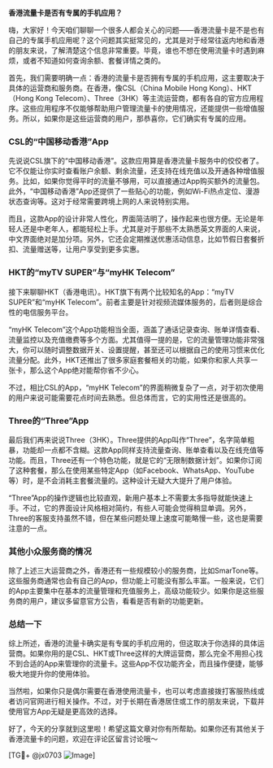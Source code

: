 **香港流量卡是否有专属的手机应用？**

嗨，大家好！今天咱们聊聊一个很多人都会关心的问题——香港流量卡是不是也有自己的专属手机应用呢？这个问题其实挺常见的，尤其是对于经常往返内地和香港的朋友来说，了解清楚这个信息非常重要。毕竟，谁也不想在使用流量卡时遇到麻烦，或者不知道如何查询余额、套餐详情之类的。

首先，我们需要明确一点：香港的流量卡是否拥有专属的手机应用，这主要取决于具体的运营商和服务商。在香港，像CSL（China Mobile Hong Kong）、HKT（Hong Kong Telecom）、Three（3HK）等主流运营商，都有各自的官方应用程序。这些应用程序不仅能够帮助用户管理流量卡的使用情况，还能提供一些增值服务。所以，如果你是这些运营商的用户，那恭喜你，它们确实有专属的应用。

### **CSL的“中国移动香港”App**

先说说CSL旗下的“中国移动香港”。这款应用算是香港流量卡服务中的佼佼者了。它不仅能让你实时查看账户余额、剩余流量，还支持在线充值以及开通各种增值服务。比如，如果你觉得平时的流量不够用，可以直接通过App购买额外的流量包。此外，“中国移动香港”App还提供了一些贴心的功能，例如Wi-Fi热点定位、漫游状态查询等。这对于经常需要跨境上网的人来说特别实用。

而且，这款App的设计非常人性化，界面简洁明了，操作起来也很方便。无论是年轻人还是中老年人，都能轻松上手。尤其是对于那些不太熟悉英文界面的人来说，中文界面绝对是加分项。另外，它还会定期推送优惠活动信息，比如节假日套餐折扣、流量赠送等，让用户享受到更多实惠。

### **HKT的“myTV SUPER”与“myHK Telecom”**

接下来聊聊HKT（香港电讯）。HKT旗下有两个比较知名的App：“myTV SUPER”和“myHK Telecom”。前者主要是针对视频流媒体服务的，后者则是综合性的电信服务平台。

“myHK Telecom”这个App功能相当全面，涵盖了通话记录查询、账单详情查看、流量监控以及充值缴费等多个方面。尤其值得一提的是，它的流量管理功能非常强大，你可以随时调整数据开关、设置提醒，甚至还可以根据自己的使用习惯来优化流量分配。此外，HKT还推出了很多家庭套餐相关的功能，如果你和家人共享一张卡，那么这个App绝对能帮你省不少心。

不过，相比CSL的App，“myHK Telecom”的界面稍微复杂了一点，对于初次使用的用户来说可能需要花点时间去熟悉。但总体而言，它的实用性还是很高的。

### **Three的“Three”App**

最后我们再来说说Three（3HK）。Three提供的App叫作“Three”，名字简单粗暴，功能却一点都不含糊。这款App同样支持流量查询、账单查看以及在线充值等功能。而且，Three还有一个特色功能，就是它的“无限制数据计划”。如果你订阅了这种套餐，那么在使用某些特定App（如Facebook、WhatsApp、YouTube等）时，是不会消耗主套餐流量的。这种设计无疑大大提升了用户体验。

“Three”App的操作逻辑也比较直观，新用户基本上不需要太多指导就能快速上手。不过，它的界面设计风格相对简约，有些人可能会觉得稍显单调。另外，Three的客服支持虽然不错，但在某些问题处理上速度可能略慢一些，这也是需要注意的一点。

### **其他小众服务商的情况**

除了上述三大运营商之外，香港还有一些规模较小的服务商，比如SmarTone等。这些服务商通常也会有自己的App，但功能上可能没有那么丰富。一般来说，它们的App主要集中在基本的流量管理和充值服务上，高级功能较少。如果你是这些服务商的用户，建议多留意官方公告，看看是否有新的功能更新。

### **总结一下**

综上所述，香港的流量卡确实是有专属的手机应用的，但这取决于你选择的具体运营商。如果你用的是CSL、HKT或Three这样的大牌运营商，那么完全不用担心找不到合适的App来管理你的流量卡。这些App不仅功能齐全，而且操作便捷，能够极大地提升你的使用体验。

当然啦，如果你只是偶尔需要在香港使用流量卡，也可以考虑直接拨打客服热线或者访问官网进行相关操作。不过，对于长期在香港居住或工作的朋友来说，下载并使用官方App无疑是更高效的选择。

好了，今天的分享就到这里啦！希望这篇文章对你有所帮助。如果你还有其他关于香港流量卡的问题，欢迎在评论区留言讨论哦～

[TG💪+ @jx0703 ![Image](https://github.com/user-attachments/assets/dbca1d08-cadb-493c-b0ec-ad6f7a83f270)]
